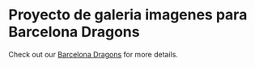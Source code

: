 # Proyecto de galeria imagenes para Barcelona Dragons

Check out our [Barcelona Dragons](https://dragons-barcelona.vercel.app/) for more details.

